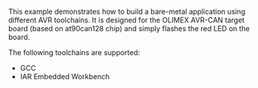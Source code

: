This example demonstrates how to build a bare-metal application using
different AVR toolchains. It is designed for the OLIMEX AVR-CAN target
board (based on at90can128 chip) and simply flashes the red LED on the
board.

The following toolchains are supported:

  * GCC
  * IAR Embedded Workbench
